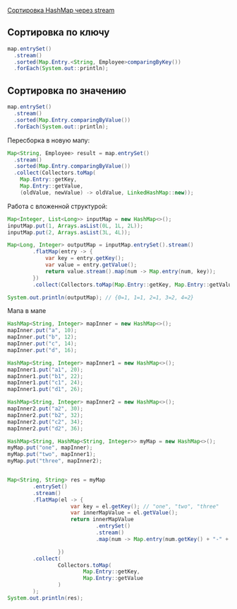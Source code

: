 <a href="https://for-each.dev/lessons/b/-java-hashmap-sort#5-%D0%B8%D1%81%D0%BF%D0%BE%D0%BB%D1%8C%D0%B7%D0%BE%D0%B2%D0%B0%D0%BD%D0%B8%D0%B5-%D0%BB%D1%8F%D0%BC%D0%B1%D0%B4%D0%B0-%D0%B2%D1%8B%D1%80%D0%B0%D0%B6%D0%B5%D0%BD%D0%B8%D0%B9-%D0%B8-%D0%BF%D0%BE%D1%82%D0%BE%D0%BA%D0%BE%D0%B2">Сортировка HashMap через stream</a>

## Сортировка по ключу

```java
map.entrySet()
  .stream()
  .sorted(Map.Entry.<String, Employee>comparingByKey())
  .forEach(System.out::println);
```

## Сортировка по значению

```java
map.entrySet()
  .stream()
  .sorted(Map.Entry.comparingByValue())
  .forEach(System.out::println);
```

Пересборка в новую мапу:
```java
Map<String, Employee> result = map.entrySet()
  .stream()
  .sorted(Map.Entry.comparingByValue())
  .collect(Collectors.toMap(
    Map.Entry::getKey, 
    Map.Entry::getValue, 
    (oldValue, newValue) -> oldValue, LinkedHashMap::new));
```

Работа с вложенной структурой:
```java
Map<Integer, List<Long>> inputMap = new HashMap<>();
inputMap.put(1, Arrays.asList(0L, 1L, 2L));
inputMap.put(2, Arrays.asList(3L, 4L));

Map<Long, Integer> outputMap = inputMap.entrySet().stream()
        .flatMap(entry -> {
            var key = entry.getKey();
            var value = entry.getValue();
            return value.stream().map(num -> Map.entry(num, key));
        })
        .collect(Collectors.toMap(Map.Entry::getKey, Map.Entry::getValue));

System.out.println(outputMap); // {0=1, 1=1, 2=1, 3=2, 4=2}
```

Мапа в мапе
```java
HashMap<String, Integer> mapInner = new HashMap<>();
mapInner.put("a", 10);
mapInner.put("b", 12);
mapInner.put("c", 14);
mapInner.put("d", 16);

HashMap<String, Integer> mapInner1 = new HashMap<>();
mapInner1.put("a1", 20);
mapInner1.put("b1", 22);
mapInner1.put("c1", 24);
mapInner1.put("d1", 26);

HashMap<String, Integer> mapInner2 = new HashMap<>();
mapInner2.put("a2", 30);
mapInner2.put("b2", 32);
mapInner2.put("c2", 34);
mapInner2.put("d2", 36);

HashMap<String, HashMap<String, Integer>> myMap = new HashMap<>();
myMap.put("one", mapInner);
myMap.put("two", mapInner1);
myMap.put("three", mapInner2);


Map<String, String> res = myMap
        .entrySet()
        .stream()
        .flatMap(el -> {
                    var key = el.getKey(); // "one", "two", "three"
                    var innerMapValue = el.getValue();
                    return innerMapValue
                            .entrySet()
                            .stream()
                            .map(num -> Map.entry(num.getKey() + "-" + num.getValue(), key));

                })
        .collect(
                Collectors.toMap(
                        Map.Entry::getKey,
                        Map.Entry::getValue
                )
        );
System.out.println(res);
```
